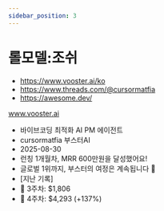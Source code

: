 ```yaml
---
sidebar_position: 3
---
```


# 롤모델:조쉬  

- https://www.vooster.ai/ko 
- https://www.threads.com/@cursormatfia
- https://awesome.dev/


www.vooster.ai 
- 바이브코딩 최적화 AI PM 에이전트
- cursormatfia 부스터AI
- 2025-08-30
- 런칭 1개월차, MRR 600만원을 달성했어요!
- 글로벌 1위까지, 부스터의 여정은 계속됩니다 🚀
- [지난 기록]
- 📌 3주차: $1,806  
- 📌 4주차: $4,293 (+137%)   

